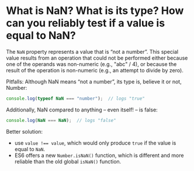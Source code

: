 # What is NaN? What is its type? How can you reliably test if a value is equal to NaN?

The `NaN` property represents a value that is “not a number”. This special value results from an operation that could not be performed either because one of the operands was non-numeric (e.g., "abc" / 4), or because the result of the operation is non-numeric (e.g., an attempt to divide by zero).

Pitfalls:
Although NaN means “not a number”, its type is, believe it or not, Number:

```javascript
console.log(typeof NaN === "number");  // logs "true"
```

Additionally, NaN compared to anything – even itself! – is false:

```javascript
console.log(NaN === NaN);  // logs "false"
```

Better solution: 
* use `value !== value`, which would only produce `true` if the value is equal to `NaN`. 
* ES6 offers a new `Number.isNaN()` function, which is different and more reliable than the old global `isNaN()` function.






